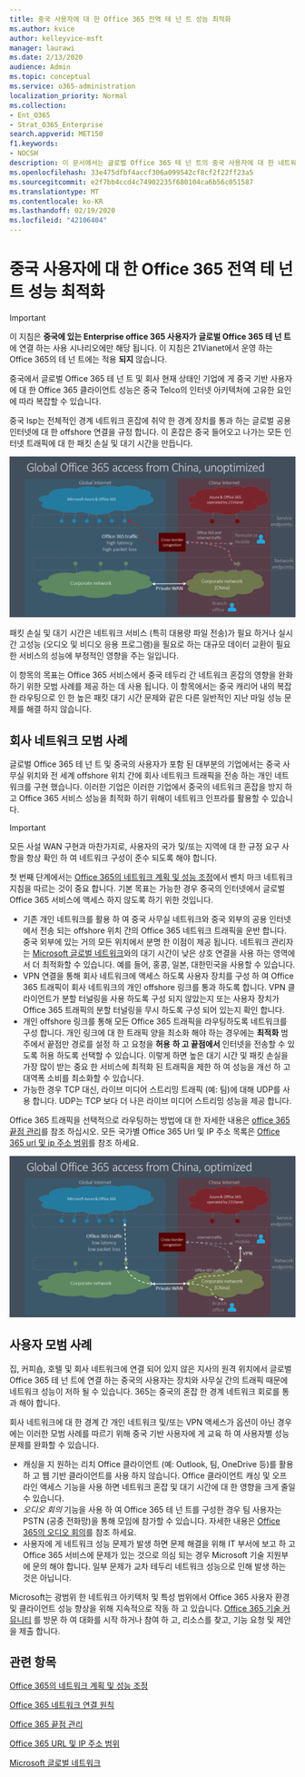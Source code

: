 ```yaml
---
title: 중국 사용자에 대 한 Office 365 전역 테 넌 트 성능 최적화
ms.author: kvice
author: kelleyvice-msft
manager: laurawi
ms.date: 2/13/2020
audience: Admin
ms.topic: conceptual
ms.service: o365-administration
localization_priority: Normal
ms.collection:
- Ent_O365
- Strat_O365_Enterprise
search.appverid: MET150
f1.keywords:
- NOCSH
description: 이 문서에서는 글로벌 Office 365 테 넌 트의 중국 사용자에 대 한 네트워크 성능을 최적화 하기 위한 지침을 제공 합니다.
ms.openlocfilehash: 33e475dfbf4accf306a099542cf8cf2f22ff23a5
ms.sourcegitcommit: e2f7bb4ccd4c74902235f680104ca6b56c051587
ms.translationtype: MT
ms.contentlocale: ko-KR
ms.lasthandoff: 02/19/2020
ms.locfileid: "42106404"
---
```

# <a name="office-365-global-tenant-performance-optimization-for-china-users"></a>중국 사용자에 대 한 Office 365 전역 테 넌 트 성능 최적화

>[!IMPORTANT]
>이 지침은 **중국에 있는 Enterprise office 365 사용자가** **글로벌 Office 365 테 넌 트**에 연결 하는 사용 시나리오에만 해당 됩니다. 이 지침은 21Vianet에서 운영 하는 Office 365의 테 넌 트에는 적용 **되지** 않습니다.

중국에서 글로벌 Office 365 테 넌 트 및 회사 현재 상태인 기업에 게 중국 기반 사용자에 대 한 Office 365 클라이언트 성능은 중국 Telco의 인터넷 아키텍처에 고유한 요인에 따라 복잡할 수 있습니다.

중국 Isp는 전체적인 경계 네트워크 혼잡에 취약 한 경계 장치를 통과 하는 글로벌 공용 인터넷에 대 한 offshore 연결을 규정 합니다. 이 혼잡은 중국 들어오고 나가는 모든 인터넷 트래픽에 대 한 패킷 손실 및 대기 시간을 만듭니다.

![Office 365 트래픽-최적화 되지 않음](media/O365-networking/China-O365-unoptimized.png)

패킷 손실 및 대기 시간은 네트워크 서비스 (특히 대용량 파일 전송)가 필요 하거나 실시간 고성능 (오디오 및 비디오 응용 프로그램)을 필요로 하는 대규모 데이터 교환이 필요한 서비스의 성능에 부정적인 영향을 주는 일입니다.

이 항목의 목표는 Office 365 서비스에서 중국 테두리 간 네트워크 혼잡의 영향을 완화 하기 위한 모범 사례를 제공 하는 데 사용 됩니다. 이 항목에서는 중국 캐리어 내의 복잡 한 라우팅으로 인 한 높은 패킷 대기 시간 문제와 같은 다른 일반적인 지난 마일 성능 문제를 해결 하지 않습니다.

## <a name="corporate-network-best-practices"></a>회사 네트워크 모범 사례

글로벌 Office 365 테 넌 트 및 중국의 사용자가 포함 된 대부분의 기업에서는 중국 사무실 위치와 전 세계 offshore 위치 간에 회사 네트워크 트래픽을 전송 하는 개인 네트워크를 구현 했습니다. 이러한 기업은 이러한 기업에서 중국의 네트워크 혼잡을 방지 하 고 Office 365 서비스 성능을 최적화 하기 위해이 네트워크 인프라를 활용할 수 있습니다.

>[!IMPORTANT]
>모든 사설 WAN 구현과 마찬가지로, 사용자의 국가 및/또는 지역에 대 한 규정 요구 사항을 항상 확인 하 여 네트워크 구성이 준수 되도록 해야 합니다.

첫 번째 단계에서는 [Office 365의 네트워크 계획 및 성능 조정](https://aka.ms/tune)에서 벤치 마크 네트워크 지침을 따르는 것이 중요 합니다. 기본 목표는 가능한 경우 중국의 인터넷에서 글로벌 Office 365 서비스에 액세스 하지 않도록 하기 위한 것입니다.

- 기존 개인 네트워크를 활용 하 여 중국 사무실 네트워크와 중국 외부의 공용 인터넷에서 전송 되는 offshore 위치 간의 Office 365 네트워크 트래픽을 운반 합니다. 중국 외부에 있는 거의 모든 위치에서 분명 한 이점이 제공 됩니다. 네트워크 관리자는 [Microsoft 글로벌 네트워크](https://docs.microsoft.com/azure/networking/microsoft-global-network)와의 대기 시간이 낮은 상호 연결을 사용 하는 영역에서 더 최적화할 수 있습니다. 예를 들어, 홍콩, 일본, 대한민국을 사용할 수 있습니다.
- VPN 연결을 통해 회사 네트워크에 액세스 하도록 사용자 장치를 구성 하 여 Office 365 트래픽이 회사 네트워크의 개인 offshore 링크를 통과 하도록 합니다. VPN 클라이언트가 분할 터널링을 사용 하도록 구성 되지 않았는지 또는 사용자 장치가 Office 365 트래픽의 분할 터널링을 무시 하도록 구성 되어 있는지 확인 합니다.
- 개인 offshore 링크를 통해 모든 Office 365 트래픽을 라우팅하도록 네트워크를 구성 합니다. 개인 링크에 대 한 트래픽 양을 최소화 해야 하는 경우에는 **최적화** 범주에서 끝점만 경로를 설정 하 고 요청을 **허용** **하 고 끝점에서** 인터넷을 전송할 수 있도록 허용 하도록 선택할 수 있습니다. 이렇게 하면 높은 대기 시간 및 패킷 손실을 가장 많이 받는 중요 한 서비스에 최적화 된 트래픽을 제한 하 여 성능을 개선 하 고 대역폭 소비를 최소화할 수 있습니다.
- 가능한 경우 TCP 대신, 라이브 미디어 스트리밍 트래픽 (예: 팀)에 대해 UDP를 사용 합니다. UDP는 TCP 보다 더 나은 라이브 미디어 스트리밍 성능을 제공 합니다.

Office 365 트래픽을 선택적으로 라우팅하는 방법에 대 한 자세한 내용은 [office 365 끝점 관리](managing-office-365-endpoints.md)를 참조 하십시오. 모든 국가별 Office 365 Url 및 IP 주소 목록은 [Office 365 url 및 ip 주소 범위](urls-and-ip-address-ranges.md)를 참조 하세요.

![Office 365 트래픽 최적화 됨](media/O365-networking/China-O365-optimized.png)

## <a name="user-best-practices"></a>사용자 모범 사례

집, 커피숍, 호텔 및 회사 네트워크에 연결 되어 있지 않은 지사의 원격 위치에서 글로벌 Office 365 테 넌 트에 연결 하는 중국의 사용자는 장치와 사무실 간의 트래픽 때문에 네트워크 성능이 저하 될 수 있습니다. 365는 중국의 혼잡 한 경계 네트워크 회로를 통과 해야 합니다.

회사 네트워크에 대 한 경계 간 개인 네트워크 및/또는 VPN 액세스가 옵션이 아닌 경우에는 이러한 모범 사례를 따르기 위해 중국 기반 사용자에 게 교육 하 여 사용자별 성능 문제를 완화할 수 있습니다.

- 캐싱을 지 원하는 리치 Office 클라이언트 (예: Outlook, 팀, OneDrive 등)를 활용 하 고 웹 기반 클라이언트를 사용 하지 않습니다. Office 클라이언트 캐싱 및 오프 라인 액세스 기능을 사용 하면 네트워크 혼잡 및 대기 시간에 대 한 영향을 크게 줄일 수 있습니다.
- _오디오 회의_ 기능을 사용 하 여 Office 365 테 넌 트를 구성한 경우 팀 사용자는 PSTN (공중 전화망)을 통해 모임에 참가할 수 있습니다. 자세한 내용은 [Office 365의 오디오 회의](https://docs.microsoft.com/microsoftteams/audio-conferencing-in-office-365)를 참조 하세요.
- 사용자에 게 네트워크 성능 문제가 발생 하면 문제 해결을 위해 IT 부서에 보고 하 고 Office 365 서비스에 문제가 있는 것으로 의심 되는 경우 Microsoft 기술 지원부에 문의 해야 합니다. 일부 문제가 교차 테두리 네트워크 성능으로 인해 발생 하는 것은 아닙니다.

Microsoft는 광범위 한 네트워크 아키텍처 및 특성 범위에서 Office 365 사용자 환경 및 클라이언트 성능 향상을 위해 지속적으로 작동 하 고 있습니다. [Office 365 기술 커뮤니티](https://techcommunity.microsoft.com/t5/office-365/bd-p/Office365General) 를 방문 하 여 대화를 시작 하거나 참여 하 고, 리소스를 찾고, 기능 요청 및 제안을 제출 합니다.

## <a name="related-topics"></a>관련 항목

[Office 365의 네트워크 계획 및 성능 조정](https://aka.ms/tune)

[Office 365 네트워크 연결 원칙](office-365-network-connectivity-principles.md)

[Office 365 끝점 관리](managing-office-365-endpoints.md)

[Office 365 URL 및 IP 주소 범위](urls-and-ip-address-ranges.md)

[Microsoft 글로벌 네트워크](https://docs.microsoft.com/azure/networking/microsoft-global-network)
